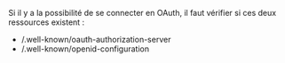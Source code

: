 Si il y a la possibilité de se connecter en OAuth, il faut vérifier si ces deux ressources existent :

- /.well-known/oauth-authorization-server
- /.well-known/openid-configuration